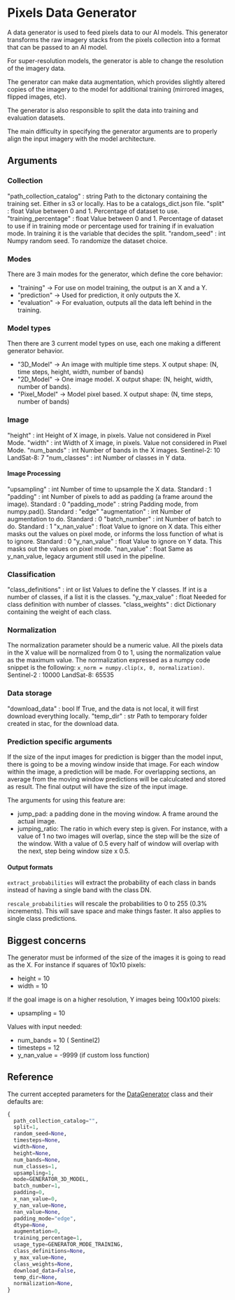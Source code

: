 # Pixels Data Generator
A data generator is used to feed pixels data to our AI models. This generator transforms the raw imagery stacks from the pixels collection into a format that can be passed to an AI model.

For super-resolution models, the generator is able to change the resolution of the imagery data.

The generator can make data augmentation, which provides slightly altered copies of the imagery to the model for additional training (mirrored images, flipped images, etc).

The generator is also responsible to split the data into training and evaluation datasets.

The main difficulty in specifying the generator arguments are to properly align the input imagery with the model architecture.

## Arguments

### Collection
&quot;path_collection_catalog&quot; : string
Path to the dictonary containing the training set. Either in s3 or locally. Has to be a catalogs_dict.json file.
&quot;split&quot; : float
Value between 0 and 1. Percentage of dataset to use.
&quot;training_percentage&quot; : float
Value between 0 and 1. Percentage of dataset to use if in training mode or percentage used for training if in evaluation mode.
In training it is the variable that decides the split.
&quot;random_seed&quot; : int
Numpy random seed. To randomize the dataset choice.

### Modes
There are 3 main modes for the generator, which define the core behavior:

- &quot;training&quot; → For use on model training, the output is an X and a Y.
- &quot;prediction&quot; → Used for prediction, it only outputs the X.
- &quot;evaluation&quot; → For evaluation, outputs all the data left behind in the training.

### Model types
Then there are 3 current model types on use, each one making a different generator behavior.

- &quot;3D_Model&quot; → An image with multiple time steps. X output shape: (N, time steps, height, width, number of bands)
- &quot;2D_Model&quot; → One image model. X output shape: (N, height, width, number of bands).
- &quot;Pixel_Model&quot; → Model pixel based. X output shape: (N, time steps, number of bands)

### Image
&quot;height&quot; : int
Height of X image, in pixels. Value not considered in Pixel Mode.
&quot;width&quot; : int
Width of X image, in pixels. Value not considered in Pixel Mode.
&quot;num_bands&quot; : int
Number of bands in the X images.
Sentinel-2: 10
LandSat-8: 7
&quot;num_classes&quot; : int
Number of classes in Y data.
#### Image Processing
&quot;upsampling&quot; : int
Number of time to upsample the X data.
Standard : 1
&quot;padding&quot; : int
Number of pixels to add as padding (a frame around the image).
Standard : 0
&quot;padding_mode&quot; : string
Padding mode, from numpy.pad().
Standard : "edge"
&quot;augmentation&quot; : int
Number of augmentation to do.
Standard : 0
&quot;batch_number&quot; : int
Number of batch to do.
Standard : 1
&quot;x_nan_value&quot; : float
Value to ignore on X data. This either masks out the values on pixel mode, or informs the loss function of what is to ignore.
Standard : 0
&quot;y_nan_value&quot; : float
Value to ignore on Y data. This masks out the values on pixel mode.
&quot;nan_value&quot; : float
Same as y_nan_value, legacy argument still used in the pipeline.

### Classification
&quot;class_definitions&quot; : int or list
Values to define the Y classes. If int is a number of classes, if a list it is the classes.
&quot;y_max_value&quot; : float
Needed for class definition with number of classes.
&quot;class_weights&quot; : dict
Dictionary containing the weight of each class.

### Normalization
The normalization parameter should be a numeric value. All the pixels data in
the X value will be normalized from 0 to 1, using the normalization value as
the maximum value. The normalization expressed as a numpy code snippet is the
following: `x_norm = numpy.clip(x, 0, normalization)`.
Sentinel-2 : 10000
LandSat-8: 65535

### Data storage
&quot;download_data&quot; : bool
If True, and the data is not local, it will first download everything locally.
&quot;temp_dir&quot; : str
Path to temporary folder created in stac, for the download data.

### Prediction specific arguments
If the size of the input images for prediction is bigger than the model input, there is going to be a moving window inside that image. For each window within the image, a prediction will be made. For overlapping sections, an average from the moving window predictions will be calculcated and stored as result. The final output will have the size of the input image.

The arguments for using this feature are:

- jump_pad: a padding done in the moving window. A frame around the actual image.
- jumping_ratio: The ratio in which every step is given. For instance, with a value of 1 no two images will overlap, since the step will be the size of the window. With a value of 0.5 every half of window will overlap with the next, step being window size x 0.5.

#### Output formats
`extract_probabilities` will extract the probability of each class in bands instead of having a single band with the class DN.

`rescale_probabilities` will rescale the probabilities to 0 to 255 (0.3% increments). This will save space and make things faster. It also applies to single class predictions.


## Biggest concerns
The generator must be informed of the size of the images it is going to read as the X. For instance if squares of 10x10 pixels:

- height = 10
- width = 10

If the goal image is on a higher resolution, Y images being 100x100 pixels:

- upsampling = 10

Values with input needed:

- num_bands = 10 ( Sentinel2)
- timesteps = 12
- y_nan_value = -9999 (if custom loss function)

## Reference
The current accepted parameters for the [DataGenerator](https://github.com/tesselo/pixels/blob/main/pixels/generator/generator.py#L43) class and their defaults are:

```python
{
  path_collection_catalog="",
  split=1,
  random_seed=None,
  timesteps=None,
  width=None,
  height=None,
  num_bands=None,
  num_classes=1,
  upsampling=1,
  mode=GENERATOR_3D_MODEL,
  batch_number=1,
  padding=0,
  x_nan_value=0,
  y_nan_value=None,
  nan_value=None,
  padding_mode="edge",
  dtype=None,
  augmentation=0,
  training_percentage=1,
  usage_type=GENERATOR_MODE_TRAINING,
  class_definitions=None,
  y_max_value=None,
  class_weights=None,
  download_data=False,
  temp_dir=None,
  normalization=None,
}
```
